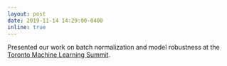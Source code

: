 ```yaml
---
layout: post
date: 2019-11-14 14:29:00-0400
inline: true
---
```


Presented our work on batch normalization and model robustness at the
[Toronto Machine Learning Summit](https://torontomachinelearning.com/).
